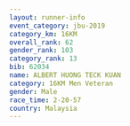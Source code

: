 ```yaml
---
layout: runner-info 
event_category: jbu-2019 
category_km: 16KM  
overall_rank: 62
gender_rank: 103
category_rank: 13
bib: 62034
name: ALBERT HUONG TECK KUAN
category: 16KM Men Veteran
gender: Male
race_time: 2-20-57
country: Malaysia
---
```

